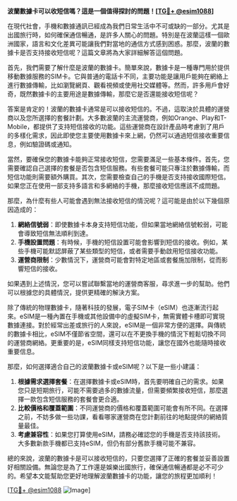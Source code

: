 **波蘭數據卡可以收短信嗎？這是一個值得探討的問題！[[TG💪+ @esim1088](https://t.me/s/esim1088)]**

在現代社會，手機和數據通訊已經成為我們日常生活中不可或缺的一部分。尤其是出國旅行時，如何確保通信暢通，是許多人關心的問題。特別是在波蘭這樣一個歐洲國家，語言和文化差異可能讓我們對當地的通信方式感到困惑。那麼，波蘭的數據卡是否支持接收短信呢？這篇文章將為大家詳細解答這個問題。

首先，我們需要了解什麼是波蘭的數據卡。簡單來說，數據卡是一種專門用於提供移動數據服務的SIM卡。它與普通的電話卡不同，主要功能是讓用戶能夠在網絡上進行數據傳輸，比如瀏覽網頁、觀看視頻或使用社交媒體等。然而，許多用戶會好奇，既然數據卡的主要用途是數據傳輸，那麼它是否還能接收短信呢？

答案是肯定的！波蘭的數據卡通常是可以接收短信的。不過，這取決於具體的運營商以及您所選擇的套餐計劃。大多數波蘭的主流運營商，例如Orange、Play和T-Mobile，都提供了支持短信接收的功能。這些運營商在設計產品時考慮到了用戶的多樣化需求，因此即使您主要使用數據卡來上網，仍然可以通過短信接收重要信息，例如驗證碼或通知。

當然，要確保您的數據卡能夠正常接收短信，您需要滿足一些基本條件。首先，您需要確認自己選擇的套餐是否包含短信服務。有些套餐可能只專注於數據傳輸，而短信功能則需要額外購買。其次，您需要檢查自己的手機是否支持接收國際短信。如果您正在使用一部支持多語言和多網絡的手機，那麼接收短信應該不成問題。

那麼，為什麼有些人可能會遇到無法接收短信的情況呢？這可能是由於以下幾個原因造成的：

1. **網絡信號弱**：即使數據卡本身支持短信功能，但如果當地網絡信號較弱，可能會導致短信無法順利到達。
2. **手機設置問題**：有時候，手機的短信設置可能會影響到短信的接收。例如，某些手機可能默認屏蔽了某些類型的短信，或者需要手動啟用短信接收功能。
3. **運營商限制**：少數情況下，運營商可能會對特定地區或套餐施加限制，從而影響短信的接收。

如果遇到上述情況，您可以嘗試聯繫當地的運營商客服，尋求進一步的幫助。他們可以根據您的具體情況，提供更精確的解決方案。

除了傳統的物理數據卡，隨著科技的發展，電子SIM卡（eSIM）也逐漸流行起來。eSIM是一種內置在手機或其他設備中的虛擬SIM卡，無需實體卡槽即可實現數據連接。對於經常出差或旅行的人來說，eSIM是一個非常方便的選擇。與傳統的數據卡相比，eSIM不僅節省空間，還可以在不更換手機的情況下輕鬆切換不同的運營商網絡。更重要的是，eSIM同樣支持短信功能，讓您在國外也能隨時接收重要信息。

那麼，如何選擇適合自己的波蘭數據卡或eSIM呢？以下是一些小建議：

1. **根據需求選擇套餐**：在選擇數據卡或eSIM時，首先要明確自己的需求。如果您只是短期旅行，可能不需要過多的數據流量，但需要頻繁接收短信，那麼選擇一款包含短信服務的套餐會更合適。
2. **比較價格和覆蓋範圍**：不同運營商的價格和覆蓋範圍可能會有所不同。在選擇之前，不妨多做一些功課，看看哪家運營商在您計劃前往的地點提供的網絡質量最佳。
3. **考慮兼容性**：如果您打算使用eSIM，請務必確認您的手機是否支持該技術。大多數新款手機都已支持eSIM，但仍有部分舊款手機可能不兼容。

總的來說，波蘭的數據卡是可以接收短信的，只要您選擇了正確的套餐並妥善設置好相關設備。無論您是為了工作還是娛樂出國旅行，確保通信暢通都是必不可少的。希望本文能幫助您更好地理解波蘭數據卡的功能，讓您的旅程更加順利！

[[TG💪+ @esim1088](https://t.me/s/esim1088) ![Image](https://i.postimg.cc/4NQfJmqS/Snipaste-2025-05-13-00-14-12.png)]